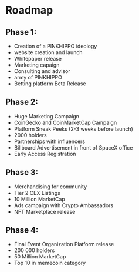 # Roadmap

## Phase 1:

* Creation of a PINKHIPPO ideology
* website creation and launch
* Whitepaper release
* Marketing capaign
* Consulting and advisor
* army of PINKHIPPO
* Betting platform Beta Release

## Phase 2:

* Huge Marketing Campaign
* CoinGecko and CoinMarketCap Campaign
* Platform Sneak Peeks (2-3 weeks before launch)
* 2000 holders
* Partnerships with influencers
* Billboard Advertisement in front of SpaceX office
* Early Access Registration

## Phase 3:

* Merchandising for community
* Tier 2 CEX Listings
* 10 Million MarketCap
* Ads campaign with Crypto Ambassadors
* NFT Marketplace release

## Phase 4:

* Final Event Organization Platform release
* 200 000 holders
* 50 Million MarketCap
* Top 10 in memecoin category
